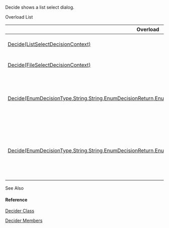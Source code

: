 Decide shows a list select dialog.

Overload List

| Overload | Description |
| --- | --- |
| [Decide(ListSelectDecisionContext)](Eplan.EplApi.Baseu~Eplan.EplApi.Base.Decider~Decide(ListSelectDecisionContext).html) | Decide shows a list select dialog. |
| [Decide(FileSelectDecisionContext)](Eplan.EplApi.Baseu~Eplan.EplApi.Base.Decider~Decide(FileSelectDecisionContext).html) | Decide shows a file select dialog. |
| [Decide(EnumDecisionType,String,String,EnumDecisionReturn,EnumDecisionReturn,String,Boolean,EnumDecisionIcon)](topic3.html) | decide shows the dialog. When the application id in quiet mode, the batch decision is returned. |
| [Decide(EnumDecisionType,String,String,EnumDecisionReturn,EnumDecisionReturn)](topic4.html) | Decide shows the dialog. When the application id in quiet mode, the batch decision is returned. The icon used is an EXCLAMATION. |



See Also

#### Reference

[Decider Class](Eplan.EplApi.Baseu~Eplan.EplApi.Base.Decider.html)
  
[Decider Members](Eplan.EplApi.Baseu~Eplan.EplApi.Base.Decider_members.html)